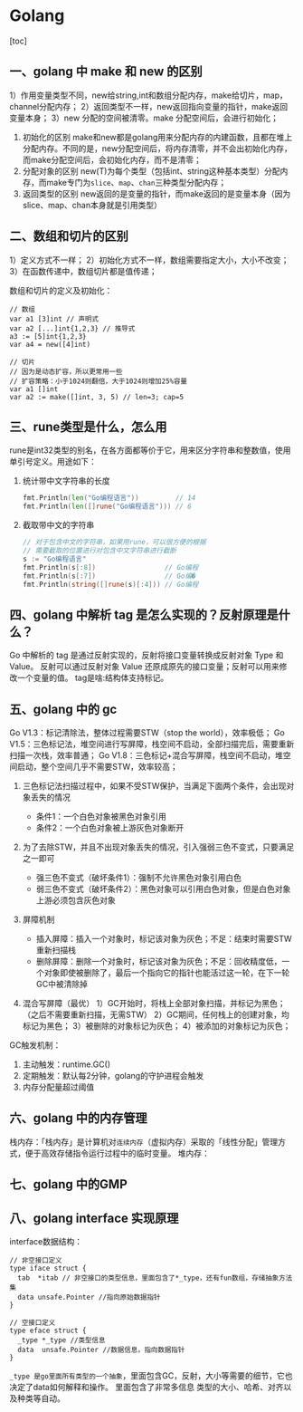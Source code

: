 # Golang

[toc]

## 一、golang 中 make 和 new 的区别

1）作用变量类型不同，new给string,int和数组分配内存，make给切片，map，channel分配内存；
2）返回类型不一样，new返回指向变量的指针，make返回变量本身；
3）new 分配的空间被清零。make 分配空间后，会进行初始化；

1. 初始化的区别
make和new都是golang用来分配内存的内建函数，且都在堆上分配内存。不同的是，new分配空间后，将内存清零，并不会出初始化内存，而make分配空间后，会初始化内存，而不是清零；
2. 分配对象的区别
new(T)为每个类型（包括int、string这种基本类型）分配内存，而make专门为`slice`、`map`、`chan`三种类型分配内存；
3. 返回类型的区别
new返回的是变量的指针，而make返回的是变量本身（因为slice、map、chan本身就是引用类型）

## 二、数组和切片的区别

1）定义方式不一样；
2）初始化方式不一样，数组需要指定大小，大小不改变；
3）在函数传递中，数组切片都是值传递；

数组和切片的定义及初始化：

```golang
// 数组
var a1 [3]int // 声明式
var a2 [...]int{1,2,3} // 推导式
a3 := [5]int{1,2,3}
var a4 = new([4]int)

// 切片
// 因为是动态扩容，所以更常用一些
// 扩容策略：小于1024则翻倍，大于1024则增加25%容量
var a1 []int
var a2 := make([]int, 3, 5) // len=3; cap=5
```

## 三、rune类型是什么，怎么用

rune是int32类型的别名，在各方面都等价于它，用来区分字符串和整数值，使用单引号定义。用途如下：

1. 统计带中文字符串的长度

    ```go
    fmt.Println(len("Go编程语言"))         // 14
    fmt.Println(len([]rune("Go编程语言"))) // 6
    ```

2. 截取带中文的字符串

    ```go
    // 对于包含中文的字符串，如果用rune，可以很方便的根据
    // 需要截取的位置进行对包含中文字符串进行截断
    s := "Go编程语言"
    fmt.Println(s[:8])                 // Go编程
    fmt.Println(s[:7])                 // Go编�
    fmt.Println(string([]rune(s)[:4])) // Go编程
    ```

## 四、golang 中解析 tag 是怎么实现的？反射原理是什么？

Go 中解析的 tag 是通过反射实现的，反射将接口变量转换成反射对象 Type 和 Value。
反射可以通过反射对象 Value 还原成原先的接口变量；反射可以用来修改一个变量的值。
tag是啥:结构体支持标记。

## 五、golang 中的 gc

Go V1.3：标记清除法，整体过程需要STW（stop the world），效率极低；
Go V1.5：三色标记法，堆空间进行写屏障，栈空间不启动，全部扫描完后，需要重新扫描一次栈，效率普通；
Go V1.8：三色标记+混合写屏障，栈空间不启动，堆空间启动，整个空间几乎不需要STW，效率较高；

1. 三色标记法扫描过程中，如果不受STW保护，当满足下面两个条件，会出现对象丢失的情况

      - 条件1：一个白色对象被黑色对象引用
      - 条件2：一个白色对象被上游灰色对象断开

2. 为了去除STW，并且不出现对象丢失的情况，引入强弱三色不变式，只要满足之一即可

     - 强三色不变式（破坏条件1）：强制不允许黑色对象引用白色
     - 弱三色不变式（破坏条件2）：黑色对象可以引用白色对象，但是白色对象上游必须包含灰色对象

3. 屏障机制

    - 插入屏障：插入一个对象时，标记该对象为灰色；不足：结束时需要STW重新扫描栈
    - 删除屏障：删除一个对象时，标记该对象为灰色；不足：回收精度低，一个对象即使被删除了，最后一个指向它的指针也能活过这一轮，在下一轮GC中被清除掉

4. 混合写屏障（最优）
    1）GC开始时，将栈上全部对象扫描，并标记为黑色；（之后不需要重新扫描，无需STW）
    2）GC期间，任何栈上的创建对象，均标记为黑色；
    3）被删除的对象标记为灰色；
    4）被添加的对象标记为灰色；

GC触发机制：

1. 主动触发：runtime.GC()
2. 定期触发：默认每2分钟，golang的守护进程会触发
3. 内存分配量超过阈值

## 六、golang 中的内存管理

栈内存：「栈内存」是计算机对`连续内存`（虚拟内存）采取的「线性分配」管理方式，便于高效存储指令运行过程中的临时变量。
堆内存：

## 七、golang 中的GMP

## 八、golang interface 实现原理

interface数据结构：

```golang
// 非空接口定义
type iface struct {
  tab  *itab // 非空接口的类型信息，里面包含了*_type，还有fun数组，存储抽象方法集
  data unsafe.Pointer //指向原始数据指针
}

// 空接口定义
type eface struct {
  _type *_type //类型信息
  data  unsafe.Pointer //数据信息，指向数据指针
}
```

`_type 是go里面所有类型的一个抽象`，里面包含GC，反射，大小等需要的细节，它也决定了data如何解释和操作。
里面包含了非常多信息 类型的大小、哈希、对齐以及种类等自动。
